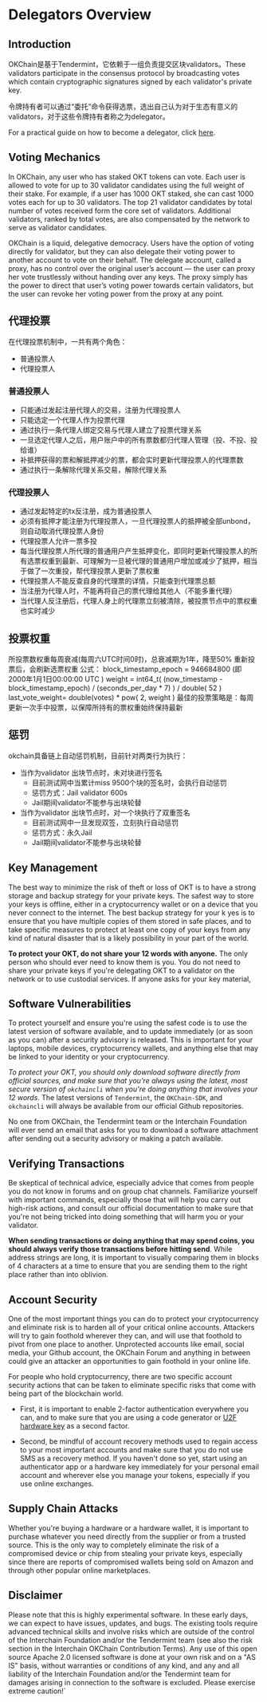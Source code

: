 # Delegators Overview



## Introduction

OKChain是基于Tendermint，它依赖于一组负责提交区块validators。These validators participate in the consensus protocol by broadcasting votes which contain cryptographic signatures signed by each validator's private key.

令牌持有者可以通过“委托”命令获得选票，选出自己认为对于生态有意义的validators，对于这些令牌持有者称之为delegator。

For a practical guide on how to become a delegator, click [here](./delegator-guide-cli.md).



## Voting Mechanics

In OKChain, any user who has staked OKT tokens can vote. Each user is allowed to vote for up to 30 validator candidates using the full weight of their stake. For example, if a user has 1000 OKT staked, she can cast 1000 votes each for up to 30 validators. The top 21 validator candidates by total number of votes received form the core set of validators. Additional validators, ranked by total votes, are also compensated by the network to serve as validator candidates.

OKChain is a liquid, delegative democracy. Users have the option of voting directly for validator, but they can also delegate their voting power to another account to vote on their behalf. The delegate account, called a proxy, has no control over the original user’s account — the user can proxy her vote trustlessly without handing over any keys. The proxy simply has the power to direct that user’s voting power towards certain validators, but the user can revoke her voting power from the proxy at any point.

## 代理投票
在代理投票机制中，一共有两个角色：
* 普通投票人
* 代理投票人
### 普通投票人
* 只能通过发起注册代理人的交易，注册为代理投票人
* 只能选定一个代理人作为投票代理
* 通过执行一条代理人绑定交易与代理人建立了投票代理关系
* 一旦选定代理人之后，用户账户中的所有票数都归代理人管理（投、不投、投给谁）
* 补抵押获得的票和解抵押减少的票，都会实时更新代理投票人的代理票数
* 通过执行一条解除代理关系交易，解除代理关系

### 代理投票人
* 通过发起特定的tx反注册，成为普通投票人
* 必须有抵押才能注册为代理投票人，一旦代理投票人的抵押被全部unbond，则自动取消代理投票人身份
* 代理投票人允许一票多投
* 每当代理投票人所代理的普通用户产生抵押变化，即同时更新代理投票人的所有选票权重到最新、可理解为一旦被代理的普通用户增加或减少了抵押，相当于做了一次重投，帮代理投票人更新了票权重
* 代理投票人不能反查自身的代理票的详情，只能查到代理票总额
* 当注册为代理人时，不能再将自己的票代理给其他人（不能多重代理）
* 当代理人反注册后，代理人身上的代理票立刻被清除，被投票节点中的票权重也实时减少

## 投票权重
所投票数权重每周衰减(每周六UTC时间0时)，总衰减期为1年，降至50%
重新投票后，会刷新选票权重
公式：
block_timestamp_epoch = 946684800 (即 2000年1月1日00:00:00 UTC )
weight = int64_t( (now_timestamp - block_timestamp_epoch) / (seconds_per_day * 7) ) / double( 52 )
last_vote_weight= double(votes) * pow( 2, weight )
最佳的投票策略是：每周更新一次手中投票，以保障所持有的票权重始终保持最新

## 惩罚
okchain具备链上自动惩罚机制，目前针对两类行为执行：
* 当作为validator 出块节点时，未对块进行签名
   - 目前测试网中当累计miss 9500个块的签名时，会执行自动惩罚
   - 惩罚方式：Jail validator 600s
   - Jail期间validator不能参与出块轮替
* 当作为validator 出块节点时，对一个块执行了双重签名
   - 目前测试网中一旦发现双签，立刻执行自动惩罚
   - 惩罚方式：永久Jail
   - Jail期间validator不能参与出块轮替

## Key Management 
The best way to minimize the risk of theft or loss of OKT is to have a strong storage and backup strategy for your private keys.  The safest way to store your keys is offline,  either in a cryptocurrency wallet or on a device that you never connect to the internet. The best backup strategy for your k yes is to ensure that you have multiple copies of them stored in safe places, and to take specific measures to protect at least one copy of your keys from any kind of natural disaster that is a likely possibility in your part of the world. 

**To protect your OKT, do not share your 12 words with anyone.** The only person who should ever need to know them is you. You do not need to share your private keys if you're delegating OKT to a validator on the network or to use custodial services. If anyone asks for your key material, 


## Software Vulnerabilities
To protect yourself and ensure you're using the safest code is to use the latest version of software available, and to update immediately (or as soon as you can) after a security advisory is released. This is important for your laptops, mobile devices, cryptocurrency wallets, and anything else that may be linked to your identity or your cryptocurrency. 

*To protect your OKT, you should only download software directly from official sources, and make sure that you're always using the latest, most secure version of `okchaincli` when you're doing anything that involves your 12 words*. The latest versions of `Tendermint`, the `OKChain-SDK`, and `okchaincli` will always be available from our official Github repositories.

No one from OKChain, the Tendermint team or the Interchain Foundation will ever send an email that asks for you to download a software attachment  after sending out a security advisory or making a patch available. 


## Verifying Transactions
Be skeptical of technical advice, especially advice that comes from people you do not know in forums and on group chat channels. Familiarize yourself with important commands, especially those that will help you carry out high-risk actions, and consult our official documentation to make sure that you're not being tricked into doing something that will harm you or your validator. 

**When sending transactions or doing anything that may spend coins, you should always verify those transactions before hitting send**. While address strings are long, it is important to visually comparing them in blocks of 4 characters at a time to ensure that you are sending them to the right place rather than into oblivion. 

## Account Security
One of the most important things  you can do to protect your cryptocurrency and eliminate risk is to harden all of your critical online accounts. Attackers will try to gain foothold wherever they can, and will use that foothold to pivot from one place to another. Unprotected accounts like email, social media, your Github account, the OKChain Forum and anything in between could give an attacker an opportunities to gain foothold in your online life. 

For people who hold cryptocurrency, there are two specific account  security actions that can be taken to eliminate specific risks that come with being part of the blockchain world. 

*  First, it is important to enable 2-factor authentication everywhere you can, and to make sure that you are using a code generator or [U2F hardware key](https://en.wikipedia.org/wiki/Universal_2nd_Factor) as a second factor. 

* Second,  be mindful of account recovery methods used to regain access to your most important accounts and make sure that you do not use SMS as a recovery method. If you haven't done so yet, start using an authenticator app or a hardware key immediately for your personal email account and wherever else you manage your tokens, especially if you use online exchanges.


## Supply Chain Attacks
Whether you're buying a hardware or a hardware wallet, it is important  to purchase whatever you need directly from the supplier or from a trusted source. This is the only way to completely eliminate the risk of a compromised device or chip from stealing your private keys, especially since there are reports of compromised wallets being sold on Amazon and through other popular online marketplaces. 

## Disclaimer

Please note that this is highly experimental software. In these early days, we can expect to have issues, updates, and bugs. The existing tools require advanced technical skills and involve risks which are outside of the control of the Interchain Foundation and/or the Tendermint team (see also the risk section in the Interchain OKChain Contribution Terms). Any use of this open source Apache 2.0 licensed software is done at your own risk and on a "AS IS" basis, without warranties or conditions of any kind, and any and all liability of the Interchain Foundation and/or the Tendermint team for damages arising in connection to the software is excluded. Please exercise extreme caution!`